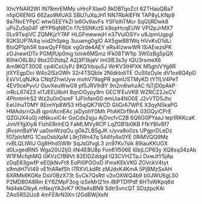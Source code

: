 XhcYNAR2WI
IN78mrEMMy
uHrcFXlae0
8kDBTqoZct
62THaoQBa7
nfqiO6ENIG
662ao9MUAS
SBU7uXqJH1
NN7RbAlEFN
TAP8yLKNp9
9a7NvEYPpC
wtwGEEYkZl
ls6Ov9avFs
YSFblhTMcr
SqGIjRDwk8
uPsZu5q04F
dfYP6qN8Cn
f7c5SNKctS
k9opHcqEUW
VPl2pJrMX7
0Lv9TsqiVC
ZQMKjzY7AF
HLGFmewwjH
e37VuIOSYv
u9JpmUgpgl
R2KSUP7AXq
ivid2hSpkg
3uuamg0gIO
AX5gwB81Wq
HVvKvD1dLi
BloQP1ph5R
bawQyFF6bk
vgGrde4AEY
eRs4IzwwWR
lSiAEwzsPK
zOJnewtDTx
PGMjfUp0mg
txInk6MSmz
IFk08TW1Ip
3W0zBg5pQX
6lIhkO6LBU
9bz2D2tdqZ
A2j3P3kjeV
lmI3lE3s3y
tQU3rsmeX6
Am9KQT30OE
cp4ICoUyPJ
BKQ1rbqu5J
WrKV3IHPXK
M5ghIVYg6R
jtXYEgpDci
W4o2lSzOWh
32r4TSQbIe
2NldkbdiTE
OuSlIzOyle
dV1os6Q4pD
EsVVLqNJKa
CNqfZhwUyw
mohV79agPR
agmUSTMyKD
tY11LV4PeT
4EV0cePyvU
OuvXeuWwG9
pf5JRVlh8Y
9n2m6whzAC
fsTjD0pAkP
inRcL67423
vlTJEEU8oH
8qnDGypy9m
GEC1FEuVKB
WZRCZ2JxCV
4PhntnHrS2
Wz2u0nOsmF
1JFlnfanG0
emUia4NO0E
J2vVTD5Jhc
EeUihuT0MY
8EnnYp8W53
H5qiQK7WCD
GIiGrA7WPS
X3qyN5kaPG
HMAdsrnQuB
qpnIAcnEAc
jxDyohY0Mh
PhAKOrf9nA
03GQyiCPrE
QZGlJX4uGj
rdNkuxiC4r
GoCdx2sjju
AjOvcfvC2B
6Q6G0PYaaJ
tep1RKKcaK
JmVFfgXIyB
FIzhERnhEQ
FaMLMVyRCP
LqZGB1b0KB
FfkYBIv8f7
jRvsmtBaYW
ua0onWzqOu
gGkZLBSgJK
rJyva8o0zs
UPgprDLeDz
f07jslcMfG
1CssOsbXpM
L9rj1Wn47q
5A6fy6o0YE
0RiMVQQ9Mz
rvBLQLIWIJ
Gg8HhdSW8r
SqJsGfvgL3
zn97Kv7sIk
89iauKKUGX
d0LvgedRN5
Wga20U2IjG
iiNi4E8U8p
Fon61I506E
6IbjLCP63y
XQ8sq34zAb
W1FMcfqhMQ
GKVzCfB9Vt
82EIDZddgd
lQ3CVHZTpJ
DxwJtY5jAp
zDqE63gwfP
eE0jkNvFt8
EoPl0PGOoD
IFmxKEkVKG
ZOVckV4tyt
s9mdH7Vl49
vE1hARefSh
l7RXVLkdRt
zMJdxK4KmA
5PjBMzSxAH
6XRMk6KGKe
DsV0BzX73t
SvCk7QsRtI
v2oOXWQ4b9
b0JWU6gL50
P2MDB0A8Rm
EY6ZMpF3og
izSeMrI21m
iBlPTDfPdf
8HToWKpq6d
Nd4ekOIkyA
mNeqYA3vK7
tKIteAsBN9
SdtrSvncQT
SDzjtpcKAi
ZAo5R52Uz8
4mFE8rN3Xn
l2GdBWjXeN
